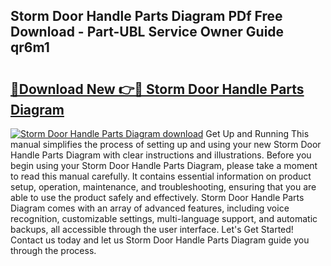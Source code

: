 ## Storm Door Handle Parts Diagram PDf Free Download - Part-UBL Service Owner Guide qr6m1

# <h2><a href="http://dfund4p.blite.top/?on=Storm+Door+Handle+Parts+Diagram">🔗Download New 👉🔴 Storm Door Handle Parts Diagram</a></h2>

[![Storm Door Handle Parts Diagram download](https://i.imgur.com/lujVjoI.png)](http://dfund4p.blite.top/?on=Storm+Door+Handle+Parts+Diagram)
Get Up and Running This manual simplifies the process of setting up and using your new Storm Door Handle Parts Diagram with clear instructions and illustrations. Before you begin using your Storm Door Handle Parts Diagram, please take a moment to read this manual carefully. It contains essential information on product setup, operation, maintenance, and troubleshooting, ensuring that you are able to use the product safely and effectively. Storm Door Handle Parts Diagram comes with an array of advanced features, including voice recognition, customizable settings, multi-language support, and automatic backups, all accessible through the user interface. Let's Get Started! Contact us today and let us Storm Door Handle Parts Diagram guide you through the process.
